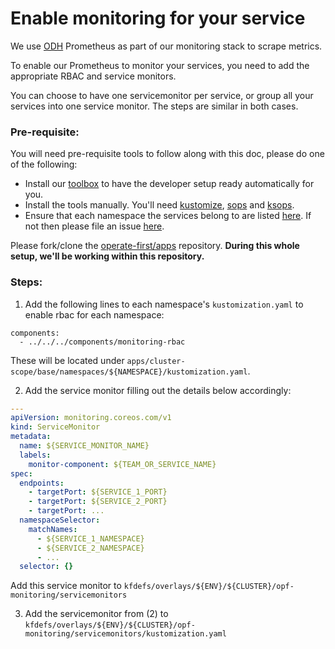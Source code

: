 # Enable monitoring for your service

We use [ODH](https://opendatahub.io/) Prometheus as part of our monitoring stack to scrape metrics.

To enable our Prometheus to monitor your services, you need to add the appropriate RBAC and service monitors.

You can choose to have one servicemonitor per service, or group all your services into one service monitor. The steps are similar in both cases.

### Pre-requisite:

You will need pre-requisite tools to follow along with this doc, please do one of the following:

- Install our [toolbox](https://github.com/operate-first/toolbox) to have the developer setup ready automatically for you.
- Install the tools manually. You'll need [kustomize](https://kustomize.io/), [sops](https://github.com/mozilla/sops) and [ksops](https://github.com/viaduct-ai/kustomize-sops).
- Ensure that each namespace the services belong to are listed [here](https://github.com/operate-first/apps/tree/master/cluster-scope/base/namespaces). If not then please file an issue [here](https://github.com/operate-first/support/issues/new?assignees=&labels=onboarding&template=onboarding_to_cluster.md&title=).

Please fork/clone the [operate-first/apps](https://github.com/operate-first/apps) repository. **During this whole setup, we'll be working within this repository.**

### Steps:

1. Add the following lines to each namespace's `kustomization.yaml` to enable rbac for each namespace:

  ```
  components:
    - ../../../components/monitoring-rbac
  ```

  These will be located under `apps/cluster-scope/base/namespaces/${NAMESPACE}/kustomization.yaml`.

2. Add the service monitor filling out the details below accordingly:

  ```yaml
  ---
  apiVersion: monitoring.coreos.com/v1
  kind: ServiceMonitor
  metadata:
    name: ${SERVICE_MONITOR_NAME}
    labels:
      monitor-component: ${TEAM_OR_SERVICE_NAME}
  spec:
    endpoints:
      - targetPort: ${SERVICE_1_PORT}
      - targetPort: ${SERVICE_2_PORT}
      - targetPort: ...
    namespaceSelector:
      matchNames:
        - ${SERVICE_1_NAMESPACE}
        - ${SERVICE_2_NAMESPACE}
        - ...
    selector: {}
  ```

  Add this service monitor to `kfdefs/overlays/${ENV}/${CLUSTER}/opf-monitoring/servicemonitors`

3. Add the servicemonitor from (2) to `kfdefs/overlays/${ENV}/${CLUSTER}/opf-monitoring/servicemonitors/kustomization.yaml`
